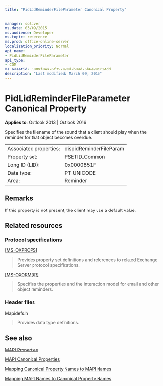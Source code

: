```yaml
---
title: "PidLidReminderFileParameter Canonical Property"
 
 
manager: soliver
ms.date: 03/09/2015
ms.audience: Developer
ms.topic: reference
ms.prod: office-online-server
localization_priority: Normal
api_name:
- PidLidReminderFileParameter
api_type:
- COM
ms.assetid: 1009f0ea-6f35-484d-b04d-5b6e844c14dd
description: "Last modified: March 09, 2015"
---
```


# PidLidReminderFileParameter Canonical Property

  
  
**Applies to**: Outlook 2013 | Outlook 2016 
  
Specifies the filename of the sound that a client should play when the reminder for that object becomes overdue.
  
|||
|:-----|:-----|
|Associated properties:  <br/> |dispidReminderFileParam  <br/> |
|Property set:  <br/> |PSETID_Common  <br/> |
|Long ID (LID):  <br/> |0x0000851F  <br/> |
|Data type:  <br/> |PT_UNICODE  <br/> |
|Area:  <br/> |Reminder  <br/> |
   
## Remarks

If this property is not present, the client may use a default value.
  
## Related resources

### Protocol specifications

[[MS-OXPROPS]](https://msdn.microsoft.com/library/f6ab1613-aefe-447d-a49c-18217230b148%28Office.15%29.aspx)
  
> Provides property set definitions and references to related Exchange Server protocol specifications.
    
[[MS-OXORMDR]](https://msdn.microsoft.com/library/5454ebcc-e5d1-4da8-a598-d393b101caab%28Office.15%29.aspx)
  
> Specifies the properties and the interaction model for email and other object reminders.
    
### Header files

Mapidefs.h
  
> Provides data type definitions.
    
## See also



[MAPI Properties](mapi-properties.md)
  
[MAPI Canonical Properties](mapi-canonical-properties.md)
  
[Mapping Canonical Property Names to MAPI Names](mapping-canonical-property-names-to-mapi-names.md)
  
[Mapping MAPI Names to Canonical Property Names](mapping-mapi-names-to-canonical-property-names.md)

